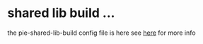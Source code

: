 # shared lib build ...

the pie-shared-lib-build config file is here see [here][todo] for more info

[todo]: http://todo.com
